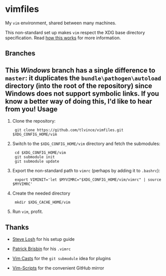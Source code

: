 vimfiles
========

My `vim` environment, shared between many machines.

This non-standard set up makes `vim` respect the XDG base directory
specification. Read [how this works][howto] for more information.

Branches
--------

This *Windows* branch has a single difference to `master`: it duplicates the
`bundle\pathogen\autoload` directory (into the root of the repository) since
Windows does not support symbolic links. If you know a better way of doing this,
I'd like to hear from you!
Usage
-----

1. Clone the repository:

        git clone https://github.com/tlvince/vimfiles.git $XDG_CONFIG_HOME/vim

2. Switch to the `$XDG_CONFIG_HOME/vim` directory and fetch the submodules:

        cd $XDG_CONFIG_HOME/vim
        git submodule init
        git submodule update

3. Export the non-standard path to `vimrc` (perhaps by adding it to `.bashrc`):

        export VIMINIT='let $MYVIMRC="$XDG_CONFIG_HOME/vim/vimrc" | source $MYVIMRC'

4. Create the needed directory

        mkdir $XDG_CACHE_HOME/vim

5. Run `vim`, profit.

Thanks
------

* [Steve Losh][sl] for his setup guide
* [Patrick Brisbin][pb] for his `.vimrc`
* [Vim Casts][vc] for the `git submodule` idea for plugins
* [Vim-Scripts][vs] for the convenient GitHub mirror

  [sl]: http://stevelosh.com/blog/2010/09/coming-home-to-vim/
  [pb]: https://github.com/pbrisbin/dotfiles
  [vc]: http://vimcasts.org/episodes/synchronizing-plugins-with-git-submodules-and-pathogen/
  [howto]: http://www.tlvince.com/linux/vim-respect-xdg/
  [vs]: http://vim-scripts.org/

